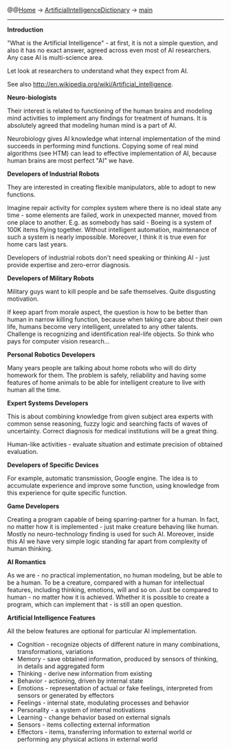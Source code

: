 @@[Home](Home.md) -> [ArtificialIntelligenceDictionary](ArtificialIntelligenceDictionary.md) -> [main](main.md)

---


**Introduction**

"What is the Artificial Intelligence" - at first, it is not a simple question, and also it has no exact answer, agreed across even most of AI researchers. Any case AI is multi-science area.

Let look at researchers to understand what they expect from AI.

See also http://en.wikipedia.org/wiki/Artificial_intelligence.

**Neuro-biologists**

Their interest is related to functioning of the human brains and modeling mind activities to implement any findings for treatment of humans. It is absolutely agreed that modeling human mind is a part of AI.

Neurobiology gives AI knowledge what internal implementation of the mind succeeds in performing mind functions. Copying some of real mind algorithms (see HTM) can lead to effective implementation of AI, because human brains are most perfect "AI" we have.

**Developers of Industrial Robots**

They are interested in creating flexible manipulators, able to adopt to new functions.

Imagine repair activity for complex system where there is no ideal state any time - some elements are failed, work in unexpected manner, moved from one place to another.
E.g. as somebody has said - Boeing is a system of 100K items flying together. Without intelligent automation, maintenance of such a system is nearly impossible.
Moreover, I think it is true even for home cars last years.

Developers of industrial robots don't need speaking or thinking AI - just provide expertise and zero-error diagnosis.

**Developers of Military Robots**

Military guys want to kill people and be safe themselves.
Quite disgusting motivation.

If keep apart from morale aspect, the question is how to be better than human in narrow killing function, because when taking care about their own life, humans become very intelligent, unrelated to any other talents. Challenge is recognizing and identification real-life objects. So think who pays for computer vision research...

**Personal Robotics Developers**

Many years people are talking about home robots who will do dirty homework for them.
The problem is safely, reliability and having some features of home animals to be able for intelligent creature to live with human all the time.

**Expert Systems Developers**

This is about combining knowledge from given subject area experts with common sense reasoning, fuzzy logic and searching facts of waves of uncertainty.
Correct diagnosis for medical institutions will be a great thing.

Human-like activities - evaluate situation and estimate precision of obtained evaluation.

**Developers of Specific Devices**

For example, automatic transmission, Google engine. The idea is to accumulate experience and improve some function, using knowledge from this experience for quite specific function.

**Game Developers**

Creating a program capable of being sparring-partner for a human.
In fact, no matter how it is implemented - just make creature behaving like human.
Mostly no neuro-technology finding is used for such AI. Moreover, inside this AI we have very simple logic standing far apart from complexity of human thinking.

**AI Romantics**

As we are - no practical implementation, no human modeling, but be able to be a human.
To be a creature, compared with a human for intellectual features, including thinking, emotions, will and so on. Just be compared to human - no matter how it is achieved.
Whether it is possible to create a program, which can implement that - is still an open question.

**Artificial Intelligence Features**

All the below features are optional for particular AI implementation.

  * Cognition - recognize objects of different nature in many combinations, transformations, variations
  * Memory - save obtained information, produced by sensors of thinking, in details and aggregated form
  * Thinking - derive new information from existing
  * Behavior - actioning, driven by internal state
  * Emotions - representation of actual or fake feelings, interpreted from sensors or generated by effectors
  * Feelings - internal state, modulating processes and behavior
  * Personality - a system of internal motivations
  * Learning - change behavior based on external signals
  * Sensors - items collecting external information
  * Effectors - items, transferring information to external world or performing any physical actions in external world